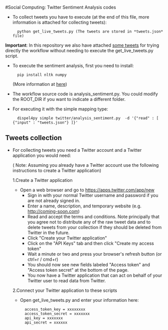 #Social Computing: Twitter Sentiment Analysis codes 

- To collect tweets you have to execute (at the end of this file, more information is attached for collecting tweets):
	
		python get_live_tweets.py (The tweets are stored in *tweets.json* file)
	
 **Important**: In this repository we also have attached [some tweets](https://github.com/rosafilgueira/dispel4py_workflows/blob/master/twitter_sentiment/tweets.json) for trying directly the workflow without needing to execute the get_live_tweets.py script.
	
- To execute the sentiment analysis, first you need to install:

		pip install nltk numpy 

   (More information at [here](http://www.nltk.org/install.html))
	 	
- The workflow source code is analysis_sentiment.py. You could modify the ROOT_DIR if you want to indicate a different folder. 

- For executing it with the simple mapping type:
	  	
		dispel4py simple twitter/analysis_sentiment.py  -d '{"read" : [ {"input" : "tweets.json"} ]}'

## Tweets collection
 
- For collecting tweets you need a Twitter account and a Twitter application you would need:

   ( Note: Assuming you already have a Twitter account use the following instructions to create a Twitter application)
	
    1.Create a Twitter application
	* Open a web browser and go to https://apps.twitter.com/app/new
    	* Sign in with your normal Twitter username and password if you are not already signed in.
    	* Enter a name, description, and temporary website (e.g. http://coming-soon.com)
    	* Read and accept the terms and conditions. Note principally that you agree not to distribute any of the raw tweet data and to delete tweets from your collection if they should be deleted from Twitter in the future.
    	* Click "Create your Twitter application"
    	* Click on the "API Keys" tab and then click "Create my access token"
    	* Wait a minute or two and press your browser's refresh button (or ctrl+r / cmd+r)
    	* You should now see new fields labeled "Access token" and "Access token secret" at the bottom of the page.
    	* You now have a Twitter application that can act on behalf of your Twitter user to read data from Twitter.

    2.Connect your Twitter application to these scripts
	* Open get_live_tweets.py and enter your information here:
		
			access_token_key = xxxxxxxx
			access_token_secret = xxxxxxx
			api_key = xxxxxxx
			api_secret = xxxxxx
